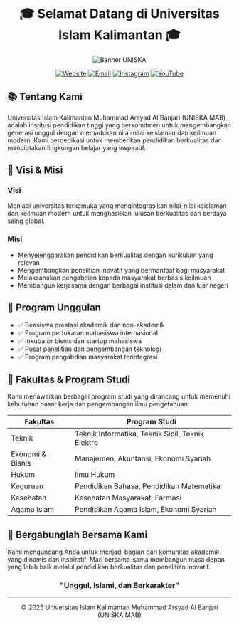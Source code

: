 # <div align="center">🎓 Selamat Datang di Universitas Islam Kalimantan 🎓</div>

<div align="center">
  
![Banner UNISKA](https://via.placeholder.com/800x200/0d6efd/FFFFFF?text=Universitas+Islam+Kalimantan)

</div>

<div align="center">
  
[![Website](https://img.shields.io/badge/Website-0A66C2?style=for-the-badge&logo=internet-explorer&logoColor=white)](https://www.uniska-bjm.ac.id)
[![Email](https://img.shields.io/badge/Email-D14836?style=for-the-badge&logo=gmail&logoColor=white)](mailto:info@uniska-bjm.ac.id)
[![Instagram](https://img.shields.io/badge/Instagram-E4405F?style=for-the-badge&logo=instagram&logoColor=white)](https://instagram.com/uniska)
[![YouTube](https://img.shields.io/badge/YouTube-FF0000?style=for-the-badge&logo=youtube&logoColor=white)](https://youtube.com/uniska)

</div>

## 📚 Tentang Kami

Universitas Islam Kalimantan Muhammad Arsyad Al Banjari (UNISKA MAB) adalah institusi pendidikan tinggi yang berkomitmen untuk mengembangkan generasi unggul dengan memadukan nilai-nilai keislaman dan keilmuan modern. Kami berdedikasi untuk memberikan pendidikan berkualitas dan menciptakan lingkungan belajar yang inspiratif.

## 🌟 Visi & Misi

### Visi
Menjadi universitas terkemuka yang mengintegrasikan nilai-nilai keislaman dan keilmuan modern untuk menghasilkan lulusan berkualitas dan berdaya saing global.

### Misi
- Menyelenggarakan pendidikan berkualitas dengan kurikulum yang relevan
- Mengembangkan penelitian inovatif yang bermanfaat bagi masyarakat
- Melaksanakan pengabdian kepada masyarakat berbasis keilmuan
- Membangun kerjasama dengan berbagai institusi dalam dan luar negeri

## 🎯 Program Unggulan

- ✅ Beasiswa prestasi akademik dan non-akademik
- ✅ Program pertukaran mahasiswa internasional
- ✅ Inkubator bisnis dan startup mahasiswa
- ✅ Pusat penelitian dan pengembangan teknologi
- ✅ Program pengabdian masyarakat terintegrasi

## 🏢 Fakultas & Program Studi

Kami menawarkan berbagai program studi yang dirancang untuk memenuhi kebutuhan pasar kerja dan pengembangan ilmu pengetahuan:

| Fakultas | Program Studi |
|----------|---------------|
| Teknik | Teknik Informatika, Teknik Sipil, Teknik Elektro |
| Ekonomi & Bisnis | Manajemen, Akuntansi, Ekonomi Syariah |
| Hukum | Ilmu Hukum |
| Keguruan | Pendidikan Bahasa, Pendidikan Matematika |
| Kesehatan | Kesehatan Masyarakat, Farmasi |
| Agama Islam | Pendidikan Agama Islam, Ekonomi Syariah |

## 🤝 Bergabunglah Bersama Kami

Kami mengundang Anda untuk menjadi bagian dari komunitas akademik yang dinamis dan inspiratif. Mari bersama-sama membangun masa depan yang lebih baik melalui pendidikan berkualitas dan penelitian inovatif.

<div align="center">
  
### "Unggul, Islami, dan Berkarakter"

</div>

---

<div align="center">
  
© 2025 Universitas Islam Kalimantan Muhammad Arsyad Al Banjari (UNISKA MAB)

</div>
